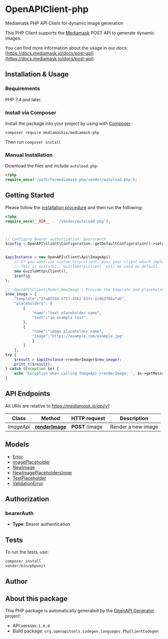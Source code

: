 # OpenAPIClient-php

Mediamask PHP API Client for dynamic image generation

This PHP Client supports the [Mediamask](https://mediamask.io) POST API to generate dynamic images. 

You can find more information about the usage in our docs: [https://docs.mediamask.io/docs/post-api](https://docs.mediamask.io/docs/post-api).

## Installation & Usage

### Requirements

PHP 7.4 and later.

### Install via Composer

Install the package into your project by using with [Composer](https://getcomposer.org/) : 

```
composer require mediamaskio/mediamask-php
```

Then run `composer install`

### Manual Installation

Download the files and include `autoload.php`:

```php
<?php
require_once('/path/to/mediamask-php/vendor/autoload.php');
```

## Getting Started

Please follow the [installation procedure](#installation--usage) and then run the following:

```php
<?php
require_once(__DIR__ . '/vendor/autoload.php');



// Configure Bearer authorization: bearerAuth
$config = OpenAPI\Client\Configuration::getDefaultConfiguration()->setAccessToken('YOUR_ACCESS_TOKEN');


$apiInstance = new OpenAPI\Client\Api\ImageApi(
    // If you want use custom http client, pass your client which implements `GuzzleHttp\ClientInterface`.
    // This is optional, `GuzzleHttp\Client` will be used as default.
    new GuzzleHttp\Client(),
    $config
);

// \OpenAPI\Client\Model\NewImage | Provide the template and placeholders values that should be rendered in the image
$new_image = {
    "template":"3fa85f64-5717-4562-b3fc-2c963f66afa6",
    "placeholders": [
        {
            "name":"text placeholder name",
            "text":"an example text"
        },
        {
            "name":"image placeholder name",
            "image":"https://example.com/example.jpg"
            }
        ]
    }; 
try {
    $result = $apiInstance->renderImage($new_image);
    print_r($result);
} catch (Exception $e) {
    echo 'Exception when calling ImageApi->renderImage: ', $e->getMessage(), PHP_EOL;
}

```

## API Endpoints

All URIs are relative to *https://mediamask.io/api/v1*

Class | Method | HTTP request | Description
------------ | ------------- | ------------- | -------------
*ImageApi* | [**renderImage**](docs/Api/ImageApi.md#renderimage) | **POST** /image | Render a new image

## Models

- [Error](docs/Model/Error.md)
- [ImagePlaceholder](docs/Model/ImagePlaceholder.md)
- [NewImage](docs/Model/NewImage.md)
- [NewImagePlaceholdersInner](docs/Model/NewImagePlaceholdersInner.md)
- [TextPlaceholder](docs/Model/TextPlaceholder.md)
- [ValidationError](docs/Model/ValidationError.md)

## Authorization

### bearerAuth

- **Type**: Bearer authentication

## Tests

To run the tests, use:

```bash
composer install
vendor/bin/phpunit
```

## Author



## About this package

This PHP package is automatically generated by the [OpenAPI Generator](https://openapi-generator.tech) project:

- API version: `1.0.0`
- Build package: `org.openapitools.codegen.languages.PhpClientCodegen`
